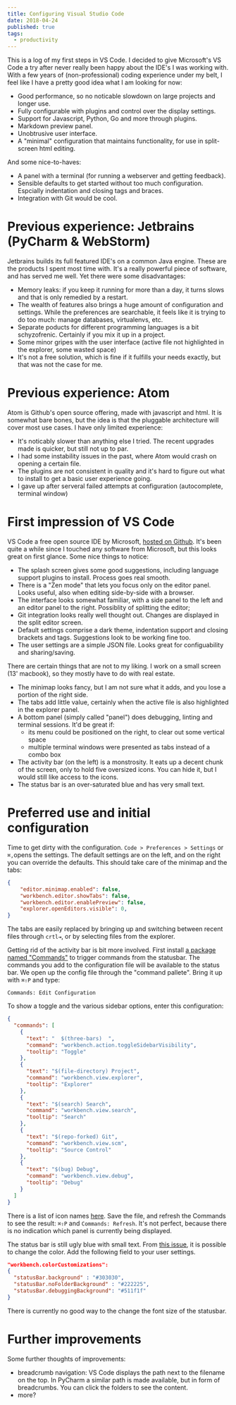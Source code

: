 ```yaml
---
title: Configuring Visual Studio Code
date: 2018-04-24
published: true
tags:
  - productivity
---
```

This is a log of my first steps in VS Code. I decided to give Microsoft's VS Code a try after never really been happy about the IDE's I was working with. With a few years of (non-professional) coding experience under my belt, I feel like I have a pretty good idea what I am looking for now:

+ Good performance, so no noticable slowdown on large projects and longer use.
+ Fully configurable with plugins and control over the display settings.
+ Support for Javascript, Python, Go and more through plugins.
+ Markdown preview panel.
+ Unobtrusive user interface.
+ A "minimal" configuration that maintains functionality, for use in split-screen html editing.

And some nice-to-haves:
+ A panel with a terminal (for running a webserver and getting feedback).
+ Sensible defaults to get started without too much configuration. Espcially indentation and closing tags and braces.
+ Integration with Git would be cool.

# Previous experience: Jetbrains (PyCharm & WebStorm)

Jetbrains builds its full featured IDE's on a common Java engine. These are the products I spent most time with. It's a really powerful piece of software, and has served me well. Yet there were some disadvantages:

+ Memory leaks: if you keep it running for more than a day, it turns slows and that is only remedied by a restart.
+ The wealth of features also brings a huge amount of configuration and settings. While the preferences are searchable, it feels like it is trying to do too much: manage databases, virtualenvs, etc.
+ Separate poducts for different programming languages is a bit schyzofrenic. Certainly if you mix it up in a project.
+ Some minor gripes with the user interface (active file not highlighted in the explorer, some wasted space)
+ It's not a free solution, which is fine if it fulfills your needs exactly, but that was not the case for me.

# Previous experience: Atom

Atom is Github's open source offering, made with javascript and html. It is somewhat bare bones, but the idea is that the pluggable architecture will cover most use cases. I have only limited experience:

+ It's noticably slower than anything else I tried. The recent upgrades made is quicker, but still not up to par.
+ I had some instability issues in the past, where Atom would crash on opening a certain file.
+ The plugins are not consistent in quality and it's hard to figure out what to install to get a basic user experience going.
+ I gave up after serveral failed attempts at configuration (autocomplete, terminal window)

# First impression of VS Code

VS Code a free open source IDE by Microsoft, [hosted on Github](https://github.com/Microsoft/vscode). It's been quite a while since I touched any software from Microsoft, but this looks great on first glance. Some nice things to notice:

+ The splash screen gives some good suggestions, including language support plugins to install. Process goes real smooth.
+ There is a "Zen mode" that lets you focus only on the editor panel. Looks useful, also when editing side-by-side with a browser.
+ The interface looks somewhat familiar, with a side panel to the left and an editor panel to the right. Possiblity of splitting the editor;
+ Git integration looks really well thought out. Changes are displayed in the split editor screen.
+ Default settings comprise a dark theme, indentation support and closing brackets and tags. Suggestions look to be working fine too.
+ The user settings are a simple JSON file. Looks great for configuability and sharing/saving.

There are certain things that are not to my liking. I work on a small screen (13' macbook), so they mostly have to do with real estate.

+ The minimap looks fancy, but I am not sure what it adds, and you lose a portion of the right side.
+ The tabs add little value, certainly when the active file is also highlighted in the explorer panel.
+ A bottom panel (simply called "panel") does debugging, linting and terminal sessions. It'd be great if:
  + its menu could be positioned on the right, to clear out some vertical space
  + multiple terminal windows were presented as tabs instead of a combo box
+ The activity bar (on the left) is a monstrosity. It eats up a decent chunk of the screen, only to hold five oversized icons. You can hide it, but I would still like access to the icons.
+ The status bar is an over-saturated blue and has very small text.

# Preferred use and initial configuration

Time to get dirty with the configuration. `Code > Preferences > Settings` or `⌘,`opens the settings. The default settings are on the left, and on the right you can override the defaults. This should take care of the minimap and the tabs:

```json
{
    "editor.minimap.enabled": false,
    "workbench.editor.showTabs": false,
    "workbench.editor.enablePreview": false,
    "explorer.openEditors.visible": 0,
}
```
The tabs are easily replaced by bringing up and switching between recent files through `crtl⇥`, or by selecting files from the explorer.

Getting rid of the activity bar is bit more involved. First install [a package named "Commands"](https://marketplace.visualstudio.com/items?itemName=fabiospampinato.vscode-commands) to trigger commands from the statusbar. The commands you add to the configuration file will be available to the status bar. We open up the config file through the "command pallete". Bring it up with `⌘⇧P` and type:

`Commands: Edit Configuration`

To show a toggle and the various sidebar options, enter this configuration:

```json
{
  "commands": [
    {
      "text": "  $(three-bars)  ",
      "command": "workbench.action.toggleSidebarVisibility",
      "tooltip": "Toggle"
    },
    {
      "text": "$(file-directory) Project",
      "command": "workbench.view.explorer",
      "tooltip": "Explorer"
    },
    {
      "text": "$(search) Search",
      "command": "workbench.view.search",
      "tooltip": "Search"
    },
    {
      "text": "$(repo-forked) Git",
      "command": "workbench.view.scm",
      "tooltip": "Source Control"
    },
    {
      "text": "$(bug) Debug",
      "command": "workbench.view.debug",
      "tooltip": "Debug"
    }
  ]
}
```

There is a list of icon names [here](https://gist.github.com/alan-null/106609976afbfade4705c9ebff66def0). Save the file, and refresh the Commands to see the result: `⌘⇧P` and `Commands: Refresh`. It's not perfect, because there is no indication which panel is currently being displayed.

The status bar is still ugly blue with small text. From [this issue](https://github.com/Microsoft/vscode/issues/1884), it is possible to change the color. Add the following field to your user settings.

```json
"workbench.colorCustomizations": 
{
  "statusBar.background" : "#303030",
  "statusBar.noFolderBackground" : "#222225",
  "statusBar.debuggingBackground": "#511f1f"
}
``` 

There is currently no good way to the change the font size of the statusbar.

# Further improvements

Some further thoughts of improvements:

+ breadcrumb navigation: VS Code displays the path next to the filename on the top. In PyCharm a similar path is made available, but in form of breadcrumbs. You can click the folders to see the content.
+ more?